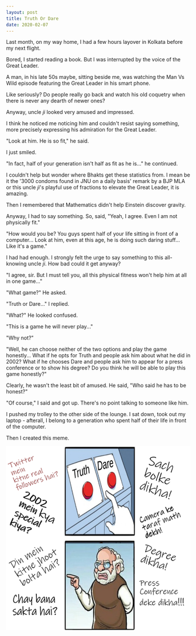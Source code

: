 ```yaml
---
layout: post
title: Truth Or Dare
date: 2020-02-07
---
```

Last month, on my way home, I had a few hours layover in Kolkata before my next flight.

Bored, I started reading a book. But I was interrupted by the voice of the Great Leader.

A man, in his late 50s maybe, sitting beside me, was watching the Man Vs Wild episode featuring the Great Leader in his smart phone.

Like seriously? Do people really go back and watch his old coquetry when there is never any dearth of newer ones?

Anyway, uncle *ji* looked very amused and impressed.

I think he noticed me noticing him and couldn't resist saying something, more precisely expressing his admiration for the Great Leader.

"Look at him. He is so fit," he said.

I just smiled.

"In fact, half of your generation isn't half as fit as he is..." he continued.

I couldn't help but wonder where Bhakts get these statistics from. I mean be it the '3000 condoms found in JNU on a daily basis' remark by a BJP MLA or this uncle *ji*'s playful use of fractions to elevate the Great Leader, it is amazing.

Then I remembered that Mathematics didn't help Einstein discover gravity.

Anyway, I had to say something. So, said, "Yeah, I agree. Even I am not physically fit."

"How would you be? You guys spent half of your life sitting in front of a computer... Look at him, even at this age, he is doing such daring stuff... Like it's a game."

I had had enough. I strongly felt the urge to say something to this all-knowing uncle *ji*. How bad could it get anyway?

"I agree, sir. But I must tell you, all this physical fitness won't help him at all in one game..."

"What game?" He asked.

"Truth or Dare..." I replied.

"What?" He looked confused.

"This is a game he will never play..."

"Why not?"

"Well, he can choose neither of the two options and play the game honestly... What if he opts for Truth and people ask him about what he did in 2002? What if he chooses Dare and people ask him to appear for a press conference or to show his degree? Do you think he will be able to play this game honestly?"

Clearly, he wasn't the least bit of amused. He said, "Who said he has to be honest?"

"Of course," I said and got up. There's no point talking to someone like him.

I pushed my trolley to the other side of the lounge. I sat down, took out my laptop - afterall, I belong to a generation who spent half of their life in front of the computer.

Then I created this meme.

![Truth Or dare](https://raw.githubusercontent.com/argumentativeyouth/pblog/master/assets/img/tod.jpg)
